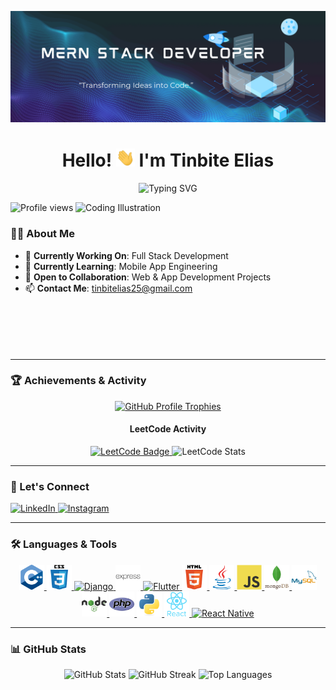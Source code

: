 ![Banner](https://github.com/tinbit25/tinbit25/blob/main/banner%20(3).png?raw=true)

<h1 align="center">Hello! <img src="https://raw.githubusercontent.com/ABSphreak/ABSphreak/master/gifs/Hi.gif" width="30px"> I'm Tinbite Elias</h1>

<p align="center">
  <img src="https://readme-typing-svg.demolab.com?font=Fira+Code&size=24&pause=300&color=36BCF7&center=true&vCenter=true&width=800&height=50&lines=Welcome+to+my+GitHub!+🌍;+Full-Stack+Developer+%7C+Software+Engineer;+Building+Impactful+Digital+Experiences+🚀;+Passionate+About+Web+%26+Mobile+Development;+Always+Learning+%7C+Always+Improving;+Let's+Create+Something+Extraordinary!+✨" alt="Typing SVG">
</p>

<img align="right" alt="Coding Illustration" width="400" src="https://res.cloudinary.com/practicaldev/image/fetch/s--O0u1bNHs--/c_limit%2Cf_auto%2Cfl_progressive%2Cq_66%2Cw_880/https://miro.medium.com/max/1400/0*PXf5ge7QCN9Ga_CL.gif">
<p align="left">
  <img src="https://komarev.com/ghpvc/?username=tinbit25&label=Profile%20views&color=0e75b6&style=flat" alt="Profile views" />
</p>

### 👩‍💻 About Me
- 🔭 **Currently Working On**: Full Stack Development  
- 🌱 **Currently Learning**: Mobile App Engineering  
- 👯 **Open to Collaboration**: Web & App Development Projects  
- 📫 **Contact Me**: [tinbitelias25@gmail.com](mailto:tinbitelias25@gmail.com)
<br><br><br><br><br><br>
---
### 🏆 Achievements & Activity
<div align="center">
  <a href="https://github.com/ryo-ma/github-profile-trophy">
    <img src="https://github-profile-trophy.vercel.app/?username=tinbit25&margin-w=15&margin-h=15" alt="GitHub Profile Trophies">
  </a>
</div>

<div align="center">
  <h4>LeetCode Activity</h4>
  <a href="https://leetcode.com/u/tinbit25/">
    <img src="https://img.shields.io/badge/LeetCode-FFA116?style=flat&logo=leetcode&logoColor=white" alt="LeetCode Badge">
  </a>  
  <img src="https://leetcard.jacoblin.cool/tinbit25?ext=heatmap&theme=dark&width=500&height=300" alt="LeetCode Stats">
</div>

---

### 🤝 Let's Connect
<p align="left">
  <a href="https://www.linkedin.com/in/tinbite-elias-40409a317" target="_blank">
    <img src="https://raw.githubusercontent.com/rahuldkjain/github-profile-readme-generator/master/src/images/icons/Social/linked-in-alt.svg" alt="LinkedIn" width="40">
  </a>
  <a href="https://www.instagram.com/tinbite_elias" target="_blank">
    <img src="https://raw.githubusercontent.com/rahuldkjain/github-profile-readme-generator/master/src/images/icons/Social/instagram.svg" alt="Instagram" width="40">
  </a>
</p>

---

### 🛠️ Languages & Tools
<p align="center">
  <a href="https://www.w3schools.com/cpp/" target="_blank">
    <img src="https://raw.githubusercontent.com/devicons/devicon/master/icons/cplusplus/cplusplus-original.svg" alt="C++" width="40">
  </a>
  <a href="https://www.w3schools.com/css/" target="_blank">
    <img src="https://raw.githubusercontent.com/devicons/devicon/master/icons/css3/css3-original-wordmark.svg" alt="CSS3" width="40">
  </a>
  <a href="https://www.djangoproject.com/" target="_blank">
    <img src="https://cdn.worldvectorlogo.com/logos/django.svg" alt="Django" width="40">
  </a>
  <a href="https://expressjs.com" target="_blank">
    <img src="https://raw.githubusercontent.com/devicons/devicon/master/icons/express/express-original-wordmark.svg" alt="Express" width="40">
  </a>
  <a href="https://flutter.dev" target="_blank">
    <img src="https://www.vectorlogo.zone/logos/flutterio/flutterio-icon.svg" alt="Flutter" width="40">
  </a>
  <a href="https://www.w3.org/html/" target="_blank">
    <img src="https://raw.githubusercontent.com/devicons/devicon/master/icons/html5/html5-original-wordmark.svg" alt="HTML5" width="40">
  </a>
  <a href="https://www.java.com" target="_blank">
    <img src="https://raw.githubusercontent.com/devicons/devicon/master/icons/java/java-original.svg" alt="Java" width="40">
  </a>
  <a href="https://developer.mozilla.org/en-US/docs/Web/JavaScript" target="_blank">
    <img src="https://raw.githubusercontent.com/devicons/devicon/master/icons/javascript/javascript-original.svg" alt="JavaScript" width="40">
  </a>
  <a href="https://www.mongodb.com/" target="_blank">
    <img src="https://raw.githubusercontent.com/devicons/devicon/master/icons/mongodb/mongodb-original-wordmark.svg" alt="MongoDB" width="40">
  </a>
  <a href="https://www.mysql.com/" target="_blank">
    <img src="https://raw.githubusercontent.com/devicons/devicon/master/icons/mysql/mysql-original-wordmark.svg" alt="MySQL" width="40">
  </a>
  <a href="https://nodejs.org" target="_blank">
    <img src="https://raw.githubusercontent.com/devicons/devicon/master/icons/nodejs/nodejs-original-wordmark.svg" alt="Node.js" width="40">
  </a>
  <a href="https://www.php.net" target="_blank">
    <img src="https://raw.githubusercontent.com/devicons/devicon/master/icons/php/php-original.svg" alt="PHP" width="40">
  </a>
  <a href="https://www.python.org" target="_blank">
    <img src="https://raw.githubusercontent.com/devicons/devicon/master/icons/python/python-original.svg" alt="Python" width="40">
  </a>
  <a href="https://reactjs.org/" target="_blank">
    <img src="https://raw.githubusercontent.com/devicons/devicon/master/icons/react/react-original-wordmark.svg" alt="React" width="40">
  </a>
  <a href="https://reactnative.dev/" target="_blank">
    <img src="https://reactnative.dev/img/header_logo.svg" alt="React Native" width="40">
  </a>
</p>

---

### 📊 GitHub Stats
<div align="center">
  <img src="https://github-readme-stats.vercel.app/api?username=tinbit25&show_icons=true&locale=en" alt="GitHub Stats">
  <img src="https://github-readme-streak-stats.herokuapp.com/?user=tinbit25" alt="GitHub Streak">
  <img src="https://github-readme-stats.vercel.app/api/top-langs?username=tinbit25&show_icons=true&locale=en&layout=compact" alt="Top Languages">
</div>
